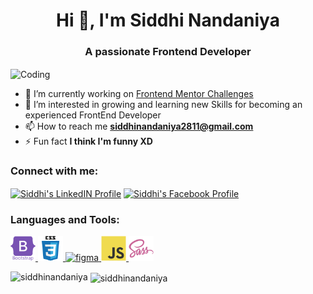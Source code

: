 <h1 align="center">Hi 👋, I'm Siddhi Nandaniya</h1>
<h3 align="center">A passionate Frontend Developer</h3>

<img align="center" alt="Coding" width="400" src="https://cdn.dribbble.com/users/2646423/screenshots/5507196/computer.gif">

- 🔭 I’m currently working on [Frontend Mentor Challenges](https://www.frontendmentor.io/profile/Siddhinandaniya)
- 👀 I’m interested in growing and learning new Skills for becoming an experienced FrontEnd Developer
- 📫 How to reach me **siddhinandaniya2811@gmail.com**
- ⚡ Fun fact **I think I'm funny XD**

<h3 align="left">Connect with me:</h3>
<p align="left">
<a href="https://linkedin.com/in/siddhie" target="blank"><img align="center" src="https://raw.githubusercontent.com/rahuldkjain/github-profile-readme-generator/master/src/images/icons/Social/linked-in-alt.svg" alt="Siddhi's LinkedIN Profile" height="30" width="40" /></a>
<a href="https://fb.com/siddhiie" target="blank"><img align="center" src="https://raw.githubusercontent.com/rahuldkjain/github-profile-readme-generator/master/src/images/icons/Social/facebook.svg" alt="Siddhi's Facebook Profile" height="30" width="40" /></a>
</p>

<h3 align="left">Languages and Tools:</h3>
<p align="left"> <a href="https://getbootstrap.com" target="_blank" rel="noreferrer"> <img src="https://raw.githubusercontent.com/devicons/devicon/master/icons/bootstrap/bootstrap-plain-wordmark.svg" alt="bootstrap" width="40" height="40"/> </a> <a href="https://www.w3schools.com/css/" target="_blank" rel="noreferrer"> <img src="https://raw.githubusercontent.com/devicons/devicon/master/icons/css3/css3-original-wordmark.svg" alt="css3" width="40" height="40"/> </a> <a href="https://www.figma.com/" target="_blank" rel="noreferrer"> <img src="https://www.vectorlogo.zone/logos/figma/figma-icon.svg" alt="figma" width="40" height="40"/> </a> <a href="https://developer.mozilla.org/en-US/docs/Web/JavaScript" target="_blank" rel="noreferrer"> <img src="https://raw.githubusercontent.com/devicons/devicon/master/icons/javascript/javascript-original.svg" alt="javascript" width="40" height="40"/> </a> <a href="https://sass-lang.com" target="_blank" rel="noreferrer"> <img src="https://raw.githubusercontent.com/devicons/devicon/master/icons/sass/sass-original.svg" alt="sass" width="40" height="40"/> </a> </p>

<p><img align="left" src="https://github-readme-stats.vercel.app/api/top-langs?username=siddhinandaniya&show_icons=true&locale=en&layout=compact" alt="siddhinandaniya" /></p>

<p>&nbsp;<img align="center" src="https://github-readme-stats.vercel.app/api?username=siddhinandaniya&show_icons=true&locale=en" alt="siddhinandaniya" /></p>
